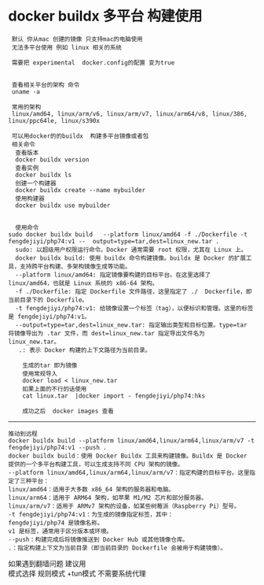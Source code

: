 # docker  buildx  多平台 构建使用
     默认 你从mac 创建的镜像 只支持mac的电脑使用     
     无法多平台使用 例如 linux 相关的系统
     
     需要把 experimental  docker.config的配置 变为true
     
     
     查看相关平台的架构 命令
     uname -a  
     
     常用的架构
     linux/amd64, linux/arm/v6, linux/arm/v7, linux/arm64/v8, linux/386, linux/ppc64le, linux/s390x
     
     可以用docker的的buildx  构建多平台镜像或者包 
     相关命令
      查看版本
      docker buildx version
      查看实例
      docker buildx ls
      创建一个构建器
      docker buildx create --name mybuilder
      使用构建器
      docker buildx use mybuilder
      
      
      使用命令
    sudo docker buildx build   --platform linux/amd64 -f ./Dockerfile -t fengdejiyi/php74:v1 --  output=type=tar,dest=linux_new.tar .   
      sudo: 以超级用户权限运行命令。Docker 通常需要 root 权限，尤其在 Linux 上。  
      docker buildx build: 使用 buildx 命令构建镜像。buildx 是 Docker 的扩展工具，支持跨平台构建、多架构镜像生成等功能。   
      --platform linux/amd64: 指定镜像要构建的目标平台。在这里选择了 linux/amd64，也就是 Linux 系统的 x86-64 架构。   
      -f ./Dockerfile: 指定 Dockerfile 文件路径，这里指定了 ./  Dockerfile，即当前目录下的 Dockerfile。  
      -t fengdejiyi/php74:v1: 给镜像设置一个标签（tag），以便标识和管理。这里的标签是 fengdejiyi/php74:v1。  
      --output=type=tar,dest=linux_new.tar: 指定输出类型和目标位置。type=tar 将镜像导出为 .tar 文件，而 dest=linux_new.tar 指定导出文件名为 linux_new.tar。  
       .: 表示 Docker 构建的上下文路径为当前目录。  
	
    	生成的tar 即为镜像
    	使用常规导入
    	docker load < linux_new.tar  
    	如果上面的不行的话使用
    	cat linux.tar  |docker import - fengdejiyi/php74:hks
    	
    	成功之后  docker images 查看
    	
  ----------------------------------------
    推动到远程 
    docker buildx build --platform linux/amd64,linux/arm64,linux/arm/v7 -t fengdejiyi/php74:v1 --push .    
    docker buildx build：使用 Docker Buildx 工具来构建镜像。Buildx 是 Docker 提供的一个多平台构建工具，可以生成支持不同 CPU 架构的镜像。
   	--platform linux/amd64,linux/arm64,linux/arm/v7：指定构建的目标平台。这里指定了三种平台：
    linux/amd64：适用于大多数 x86_64 架构的服务器和电脑。
    linux/arm64：适用于 ARM64 架构，如苹果 M1/M2 芯片和部分服务器。
    linux/arm/v7：适用于 ARMv7 架构的设备，如某些树莓派（Raspberry Pi）型号。
	-t fengdejiyi/php74:v1：为生成的镜像指定标签，其中：
	fengdejiyi/php74 是镜像名称。
    v1 是标签，通常用于区分版本或环境。
    --push：构建完成后将镜像推送到 Docker Hub 或其他镜像仓库。
    .：指定构建上下文为当前目录（即当前目录的 Dockerfile 会被用于构建镜像）。  	
      
  
  
  如果遇到翻墙问题 建议用  
     模式选择 规则模式 +tun模式   不需要系统代理
    
  
  

 
 
 


